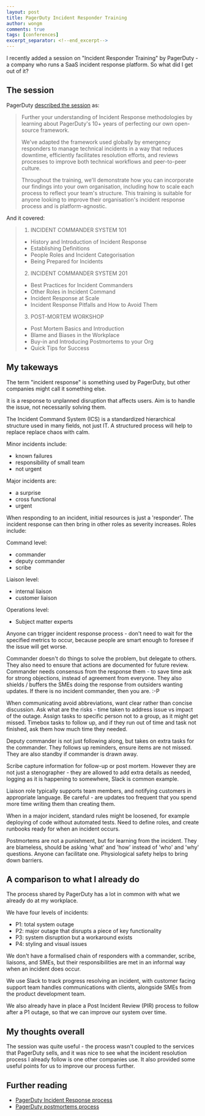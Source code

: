 ```yaml
---
layout: post
title: PagerDuty Incident Responder Training
author: wongm
comments: true
tags: [conferences]
excerpt_separator: <!--end_excerpt-->
---
```


I recently added a session on "Incident Responder Training" by PagerDuty - a company who runs a SaaS incident response platform. So what did I get out of it?

<!--end_excerpt-->

## The session ##

PagerDuty [described the session](https://meet.pagerduty.com/certification) as:

> Further your understanding of Incident Response methodologies by learning about PagerDuty's 10+ years of perfecting our own open-source framework.
> 
> We've adapted the framework used globally by emergency responders to manage technical incidents in a way that reduces downtime, efficiently facilitates resolution efforts, and reviews processes to improve both technical workflows and peer-to-peer culture.
> 
> Throughout the training, we'll demonstrate how you can incorporate our findings into your own organisation, including how to scale each process to reflect your team's structure. This training is suitable for anyone looking to improve their organisation's incident response process and is platform-agnostic.

And it covered:

> 1. INCIDENT COMMANDER SYSTEM 101
> 
> - History and Introduction of Incident Response
> - Establishing Definitions
> - People Roles and Incident Categorisation
> - Being Prepared for Incidents
>
> 2. INCIDENT COMMANDER SYSTEM 201
>
> - Best Practices for Incident Commanders
> - Other Roles in Incident Command
> - Incident Response at Scale
> - Incident Response Pitfalls and How to Avoid Them
>
> 3. POST-MORTEM WORKSHOP
> 
> - Post Mortem Basics and Introduction
> - Blame and Biases in the Workplace
> - Buy-in and Introducing Postmortems to your Org
> - Quick Tips for Success

## My takeways ##

The term "incident response" is something used by PagerDuty, but other companies might call it something else. 

It is a response to unplanned disruption that affects users. Aim is to handle the issue, not necessarily solving them. 

The Incident Command System (ICS) is a standardized hierarchical structure used in many fields, not just IT. A structured process will help to replace replace chaos with calm. 

Minor incidents include:

- known failures
- responsibility of small team
- not urgent

Major incidents are:

- a surprise
- cross functional
- urgent

When responding to an incident, initial resources is just a 'responder'. The incident response can then bring in other roles as severity increases. Roles include:

Command level: 

- commander
- deputy commander
- scribe 

Liaison level:

- internal liaison
- customer liaison

Operations level:

- Subject matter experts

Anyone can trigger incident response process - don't need to wait for the specified metrics to occur, because people are smart enough to foresee if the issue will get worse.

Commander doesn't do things to solve the problem, but delegate to others. They also need to ensure that actions are documented for future review.  Commander needs consensus from the response them - to save time ask for strong objections, instead of agreement from everyone.  They also shields / buffers the SMEs doing the response from outsiders wanting updates. If there is no incident commander, then you are. :-P 

When communicating avoid abbreviations, want clear rather than concise discussion. Ask what are the risks - time taken to address issue vs impact of the outage. Assign tasks to specific person not to a group, as it might get missed. Timebox tasks to follow up, and if they run out of time and task not finished, ask them how much time they needed.

Deputy commander is not just following along, but takes on extra tasks for the commander. They follows up reminders, ensure items are not missed. They are also standby if commander is drawn away.

Scribe capture information for follow-up or post mortem. However they are not just a stenographer - they are allowed to add extra details as needed, logging as it is happening to somewhere, Slack is common example.

Liaison role typically supports team members, and notifying customers in appropriate language. Be careful - are updates too frequent that you spend more time writing them than creating them.

When in a major incident, standard rules might be loosened, for example deploying of code without automated tests. Need to define roles, and create runbooks ready for when an incident occurs.

Postmortems are not a punishment, but for learning from the incident. They are blameless, should be asking 'what' and 'how' instead of 'who' and 'why' questions. Anyone can facilitate one. Physiological safety helps to bring down barriers.

## A comparison to what I already do ##

The process shared by PagerDuty has a lot in common with what we already do at my workplace.

We have four levels of incidents:

- P1: total system outage
- P2: major outage that disrupts a piece of key functionality 
- P3: system disruption but a workaround exists
- P4: styling and visual issues

We don't have a formalised chain of responders with a commander, scribe, liaisons, and SMEs, but their responsibilities are met in an informal way when an incident does occur. 

We use Slack to track progress resolving an incident, with customer facing support team handles communications with clients, alongside SMEs from the product development team. 

We also already have in place a Post Incident Review (PIR) process to follow after a P1 outage, so that we can improve our system over time.

## My thoughts overall ##

The session was quite useful - the process wasn't coupled to the services that PagerDuty sells, and it was nice to see what the incident resolution process I already follow is one other companies use. It also provided some useful points for us to improve our process further.

## Further reading ##

- [PagerDuty Incident Response process](https://response.pagerduty.com)
- [PagerDuty postmortems process](https://postmortems.pagerduty.com/)

